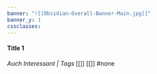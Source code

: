 ```yaml
---
banner: "![[Obsidian-Overall-Banner-Main.jpg]]"
banner_y: 1
cssclasses:
---
```

#### Title 1


*Auch Interessant | Tags*
[[]] [[]]
#none 